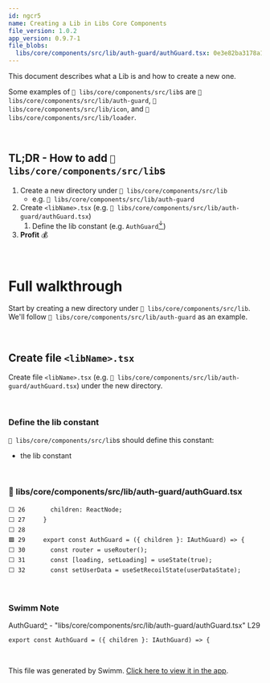 ```yaml
---
id: ngcr5
name: Creating a Lib in Libs Core Components
file_version: 1.0.2
app_version: 0.9.7-1
file_blobs:
  libs/core/components/src/lib/auth-guard/authGuard.tsx: 0e3e82ba3178a144eccd7379aa1c544e8cd7fe97
---
```


This document describes what a Lib is and how to create a new one.

Some examples of `📄 libs/core/components/src/lib`s are `📄 libs/core/components/src/lib/auth-guard`, `📄 libs/core/components/src/lib/icon`, and `📄 libs/core/components/src/lib/loader`.

<br/>

## TL;DR - How to add `📄 libs/core/components/src/lib`s

1. Create a new directory under `📄 libs/core/components/src/lib`&nbsp;
   - e.g. `📄 libs/core/components/src/lib/auth-guard`
1. Create `<libName>.tsx` (e.g. `📄 libs/core/components/src/lib/auth-guard/authGuard.tsx`)
    1. Define the lib constant (e.g. `AuthGuard`[<sup id="Z2BaPM">↓</sup>](#f-Z2BaPM))
1. **Profit** 💰

<br/>

# Full walkthrough
Start by creating a new directory under `📄 libs/core/components/src/lib`.
We'll follow `📄 libs/core/components/src/lib/auth-guard` as an example.



<br/>

## Create file `<libName>.tsx`
Create file `<libName>.tsx` (e.g. `📄 libs/core/components/src/lib/auth-guard/authGuard.tsx`) under the new directory.

<br/>

### Define the lib constant
`📄 libs/core/components/src/lib`s should define this constant:
- the lib constant

<br/>


<!-- NOTE-swimm-snippet: the lines below link your snippet to Swimm -->
### 📄 libs/core/components/src/lib/auth-guard/authGuard.tsx
```tsx
⬜ 26       children: ReactNode;
⬜ 27     }
⬜ 28     
🟩 29     export const AuthGuard = ({ children }: IAuthGuard) => {
⬜ 30       const router = useRouter();
⬜ 31       const [loading, setLoading] = useState(true);
⬜ 32       const setUserData = useSetRecoilState(userDataState);
```

<br/>

<!-- THIS IS AN AUTOGENERATED SECTION. DO NOT EDIT THIS SECTION DIRECTLY -->
### Swimm Note

<span id="f-Z2BaPM">AuthGuard</span>[^](#Z2BaPM) - "libs/core/components/src/lib/auth-guard/authGuard.tsx" L29
```tsx
export const AuthGuard = ({ children }: IAuthGuard) => {
```

<br/>

This file was generated by Swimm. [Click here to view it in the app](https://app.swimm.io/repos/Z2l0aHViJTNBJTNBc3luY2l0JTNBJTNBdGlrYWxr/docs/ngcr5).